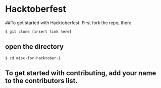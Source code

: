 # Hacktoberfest

##To get started with Hacktoberfest. First fork the repo, then:

```
$ git clone [insert link here]
```

## open the directory

```
$ cd misc-for-hacktober-1
```
## To get started with contributing, add your name to the contributors list. 